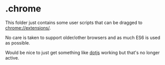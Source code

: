 # .chrome

This folder just contains some user scripts that can be dragged to [chrome://extensions/](chrome://extensions/).

No care is taken to support older/other browsers and as much ES6 is used as possible.

Would be nice to just get something like [dotjs](https://github.com/defunkt/dotjs) working but that's no longer active.
